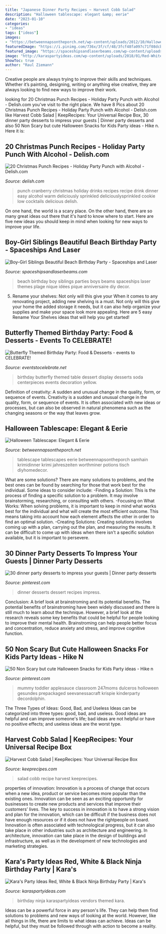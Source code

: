 ```yaml
---
title: "Japanese Dinner Party Recipes ~ Harvest Cobb Salad"
description: "Halloween tablescape: elegant &amp; eerie"
date: "2023-01-10"
categories:
- "ideas"
tags: ["ideas"]
images:
- "https://betweennapsontheporch.net/wp-content/uploads/2012/10/Halloween-Tablescape-with-Potion-Centerpiece-021.jpg"
featuredImage: "https://i.pinimg.com/736x/3f/cf/48/3fcf48fa097c71f08dcb54ae3091aced.jpg"
featured_image: "https://spaceshipsandlaserbeams.com/wp-content/uploads/2015/09/boys-beach-birthday-party-ideas.jpg"
image: "http://karaspartyideas.com/wp-content/uploads/2018/01/Red-White-Black-Ninja-Birthday-Party-via-Karas-Party-Ideas-KarasPartyIdeas.com9_.jpg"
ShowToc: true
author: "Raul Ziemann"
---
```



Creative people are always trying to improve their skills and techniques. Whether it’s painting, designing, writing or anything else creative, they are always looking to find new ways to improve their work.

	

		
looking for 20 Christmas Punch Recipes - Holiday Party Punch with Alcohol - Delish.com you've visit to the right place. We have 8 Pics about 20 Christmas Punch Recipes - Holiday Party Punch with Alcohol - Delish.com like Harvest Cobb Salad | KeepRecipes: Your Universal Recipe Box, 30 dinner party desserts to impress your guests | Dinner party desserts and also 50 Non Scary but cute Halloween Snacks for Kids Party ideas - Hike n. Here it is:
		
    
## 20 Christmas Punch Recipes - Holiday Party Punch With Alcohol - Delish.com

<img loading=lazy src="http://del.h-cdn.co/assets/15/45/hot-cranberry-punch-5.jpg" onerror="this.onerror=null;this.src='https://tse3.mm.bing.net/th?id=OIP.uUo2zOtkLvG5RKV6kALgiwHaLH&amp;pid=15.1';" alt="20 Christmas Punch Recipes - Holiday Party Punch with Alcohol - Delish.com">

_Source: delish.com_

>punch cranberry christmas holiday drinks recipes recipe drink dinner easy alcohol warm deliciously sprinkled deliciouslysprinkled cookie low cocktails delicious delish. 

	

On one hand, the world is a scary place. On the other hand, there are so many great ideas out there that it's hard to know where to start. Here are five new ideas you should keep in mind when looking for new ways to improve your life.

    
## Boy-Girl Siblings Beautiful Beach Birthday Party - Spaceships And Laser

<img loading=lazy src="https://spaceshipsandlaserbeams.com/wp-content/uploads/2015/09/boys-beach-birthday-party-ideas.jpg" onerror="this.onerror=null;this.src='https://tse1.mm.bing.net/th?id=OIP.T-kTA8B4GrtATQhnqgSmawHaLH&amp;pid=15.1';" alt="Boy-Girl Siblings Beautiful Beach Birthday Party - Spaceships and Laser">

_Source: spaceshipsandlaserbeams.com_

>beach birthday boy siblings parties boys beams spaceships laser themes plage nique idées pique anniversaire diy decor. 

	

5. Rename your shelves: Not only will this give your
When it comes to any renovating project, adding new shelving is a must. Not only will this give your home the added storage it needs, but it can also help organize your supplies and make your space look more appealing. Here are 5 easy Rename Your Shelves ideas that will help you get started!

    
## Butterfly Themed Birthday Party: Food &amp; Desserts - Events To CELEBRATE!

<img loading=lazy src="https://eventstocelebrate.net/wp-content/uploads/2013/07/Butterfly-Birthday-Party-dessert-table-display-eventstocelebrate.net_.jpg" onerror="this.onerror=null;this.src='https://tse3.mm.bing.net/th?id=OIP.xPkTu5PekMPua30zbnemzgHaEg&amp;pid=15.1';" alt="Butterfly Themed Birthday Party: Food &amp; Desserts - events to CELEBRATE!">

_Source: eventstocelebrate.net_

>birthday butterfly themed table dessert display desserts soda centerpieces events decoration yellow. 

	

Definition of creativity: A sudden and unusual change in the quality, form, or sequence of events.
Creativity is a sudden and unusual change in the quality, form, or sequence of events. It is often associated with new ideas or processes, but can also be observed in natural phenomena such as the changing seasons or the way that leaves grow.

    
## Halloween Tablescape: Elegant &amp; Eerie

<img loading=lazy src="https://betweennapsontheporch.net/wp-content/uploads/2012/10/Halloween-Tablescape-with-Potion-Centerpiece-021.jpg" onerror="this.onerror=null;this.src='https://tse3.mm.bing.net/th?id=OIP.ytrkmub9FBHrHhvtKpHaQwHaLG&amp;pid=15.1';" alt="Halloween Tablescape: Elegant &amp; Eerie">

_Source: betweennapsontheporch.net_

>tablescape tablescapes eerie betweennapsontheporch samhain krimidinner krimi jahreszeiten worthminer potions tisch diyhomedecor. 

	

What are some solutions?
There are many solutions to problems, and the best ones can be found by searching for those that work best for the individual. Some ideas to consider include: 
-Finding a Solution: This is the process of finding a specific solution to a problem. It may involve brainstorming, researching, or consulting with others. 
-Focusing on What Works: When solving problems, it is important to keep in mind what works best for the individual and what will create the most efficient outcome. This means taking into account how each element affects the other in order to find an optimal solution. 
-Creating Solutions: Creating solutions involves coming up with a plan, carrying out the plan, and measuring the results. It can be difficult to come up with ideas when there isn't a specific solution available, but it is important to persevere.

    
## 30 Dinner Party Desserts To Impress Your Guests | Dinner Party Desserts

<img loading=lazy src="https://i.pinimg.com/736x/3f/cf/48/3fcf48fa097c71f08dcb54ae3091aced.jpg" onerror="this.onerror=null;this.src='https://tse2.mm.bing.net/th?id=OIP.a8RR8r59azAsG-JtU9f5SAHaMF&amp;pid=15.1';" alt="30 dinner party desserts to impress your guests | Dinner party desserts">

_Source: pinterest.com_

>dinner desserts dessert recipes impress. 

	

Conclusion: A brief look at brainstroming and its potential benefits.
The potential benefits of brainstroming have been widely discussed and there is still much to learn about the technique. However, a brief look at the research reveals some key benefits that could be helpful for people looking to improve their mental health. Brainstroming can help people better focus and concentration, reduce anxiety and stress, and improve cognitive function.

    
## 50 Non Scary But Cute Halloween Snacks For Kids Party Ideas - Hike N

<img loading=lazy src="https://i.pinimg.com/736x/45/b5/7b/45b57bae6a7b6413fdb0c321d07cdef4.jpg" onerror="this.onerror=null;this.src='https://tse4.mm.bing.net/th?id=OIP.m_O4VYd2Ska8qwqFzYrjEwHaLH&amp;pid=15.1';" alt="50 Non Scary but cute Halloween Snacks for Kids Party ideas - Hike n">

_Source: pinterest.com_

>mummy toddler applesauce classroom 247moms dulceros holloween gesundes prepackaged seevanessacraft krispie kinderparty decordolphin. 

	

The Three Types of Ideas: Good, Bad, and Useless
Ideas can be categorized into three types: good, bad, and useless. Good ideas are helpful and can improve someone's life; bad ideas are not helpful or have no positive effects; and useless ideas are the worst type.

    
## Harvest Cobb Salad | KeepRecipes: Your Universal Recipe Box

<img loading=lazy src="https://keeprecipes.com/sites/keeprecipes/files/79005_1442514603_0.jpg" onerror="this.onerror=null;this.src='https://tse1.mm.bing.net/th?id=OIP._P97GVqtou3up5u5WLK2ZQHaLO&amp;pid=15.1';" alt="Harvest Cobb Salad | KeepRecipes: Your Universal Recipe Box">

_Source: keeprecipes.com_

>salad cobb recipe harvest keeprecipes. 

	

properties of innovation:
Innovation is a process of change that occurs when a new idea, product or service becomes more popular than the existing ones. Innovation can be seen as an exciting opportunity for businesses to create new products and services that improve their customers’ lives. The key to success in innovation is to have a strong vision and plan for the innovation, which can be difficult if the business does not have enough resources or if it does not have the rightpeople on board.
Innovation is often associated with technological progress, but it can also take place in other industries such as architecture and engineering. In architecture, innovation can take place in the design of buildings and infrastructure, as well as in the development of new technologies and marketing strategies.

    
## Kara&#039;s Party Ideas Red, White &amp; Black Ninja Birthday Party | Kara&#039;s

<img loading=lazy src="http://karaspartyideas.com/wp-content/uploads/2018/01/Red-White-Black-Ninja-Birthday-Party-via-Karas-Party-Ideas-KarasPartyIdeas.com9_.jpg" onerror="this.onerror=null;this.src='https://tse2.mm.bing.net/th?id=OIP.trNe6Q63hEk_fXL02_6NFAHaLH&amp;pid=15.1';" alt="Kara&#039;s Party Ideas Red, White &amp; Black Ninja Birthday Party | Kara&#039;s">

_Source: karaspartyideas.com_

>birthday ninja karaspartyideas vendors themed kara. 

	

Ideas can be a powerful force in any person's life. They can help them find solutions to problems and new ways of looking at the world. However, like all things in life, there are limits to what ideas can achieve. Ideas can be helpful, but they must be followed through with action to become a reality.

